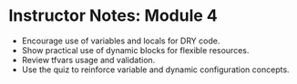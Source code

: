 # Instructor Notes: Module 4

- Encourage use of variables and locals for DRY code.
- Show practical use of dynamic blocks for flexible resources.
- Review tfvars usage and validation.
- Use the quiz to reinforce variable and dynamic configuration concepts.
